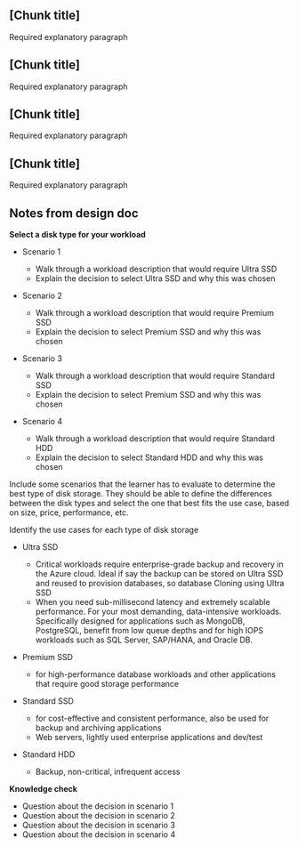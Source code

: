 <!--Introductory paragraph topic sentence

Summary: A sentence that helps the learner prepare for the upcoming content. This makes sure to set the learner's expectations about what they're going to accomplish.

Scenario sub-task

Summary: A couple of sentences that specifies which section of the overall module scenario will be covered in this unit.

Task the learner will learn to accomplish

Summary: A sentence that describes the content the learner will know by the end of the unit.
 
Optional image](./media/optional-image.png)-->

## [Chunk title]

Required explanatory paragraph

<!--Explanatory paragraph-->

<!--Explanatory paragraph-->

<!--[Optional image](./media/optional-image.png)-->

## [Chunk title]

Required explanatory paragraph

<!--Optional explanatory paragraph-->

<!--Optional explanatory paragraph-->

<!--[Optional image](./media/optional-image.png)-->

## [Chunk title]

Required explanatory paragraph

<!--Optional explanatory paragraph-->

<!--Optional explanatory paragraph-->

<!--[Optional image](./media/optional-image.png)-->

## [Chunk title]

Required explanatory paragraph

<!--Optional explanatory paragraph-->

<!--Optional explanatory paragraph-->

<!--[Optional image](./media/optional-image.png)-->

<!-- Optional knowledge check -->

## Notes from design doc
**Select a disk type for your workload**

*   Scenario 1

    *   Walk through a workload description that would require Ultra SSD
    *   Explain the decision to select Ultra SSD and why this was chosen
*   Scenario 2

    *   Walk through a workload description that would require Premium SSD
    *   Explain the decision to select Premium SSD and why this was chosen
*   Scenario 3

    *   Walk through a workload description that would require Standard SSD
    *   Explain the decision to select Premium SSD and why this was chosen
*   Scenario 4

    *   Walk through a workload description that would require Standard HDD
    *   Explain the decision to select Standard HDD and why this was chosen

Include some scenarios that the learner has to evaluate to determine the best type of disk storage. They should be able to define the differences between the disk types and select the one that best fits the use case, based on size, price, performance, etc.

Identify the use cases for each type of disk storage

*   Ultra SSD

    *   Critical workloads require enterprise-grade backup and recovery in the Azure cloud. Ideal if say the backup can be stored on Ultra SSD and reused to provision databases, so database Cloning using Ultra SSD
    *   When you need sub-millisecond latency and extremely scalable performance. For your most demanding, data-intensive workloads. Specifically designed for applications such as MongoDB, PostgreSQL,  benefit from low queue depths and for high IOPS workloads such as SQL Server, SAP/HANA, and Oracle DB.
*   Premium SSD

    *   for high-performance database workloads and other applications that require good storage performance
*   Standard SSD

    *   for cost-effective and consistent performance, also be used for backup and archiving applications
    *   Web servers, lightly used enterprise applications and dev/test
*   Standard HDD

    *   Backup, non-critical, infrequent access

**Knowledge check**

*   Question about the decision in scenario 1
*   Question about the decision in scenario 2
*   Question about the decision in scenario 3
*   Question about the decision in scenario 4
